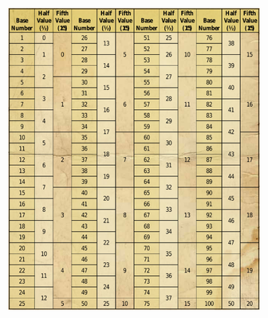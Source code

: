 <!-- TITLE: Roll Reference -->
<!-- SUBTITLE: Reference for half, third and fifth values -->
![Rolltable](/uploads/rolltable.png "Rolltable")